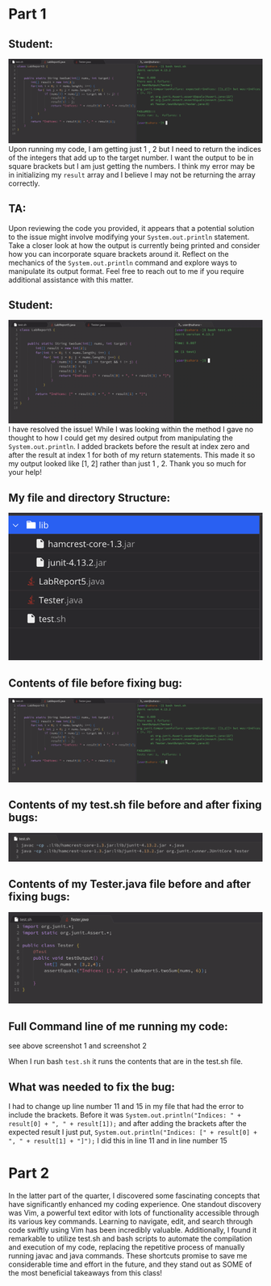 # Part 1

## Student:
![image](1)
Upon running my code, I am getting just 1 , 2 but I need to return the indices of the integers that add up to the target number. I want the output to be in square brackets but I am just getting the numbers. I think my error may be in initializing my `result` array and I believe I may not be returning the array correctly.

## TA:
Upon reviewing the code you provided, it appears that a potential solution to the issue might involve modifying your `System.out.println` statement. Take a closer look at how the output is currently being printed and consider how you can incorporate square brackets around it. Reflect on the mechanics of the `System.out.println` command and explore ways to manipulate its output format. Feel free to reach out to me if you require additional assistance with this matter.

## Student:
![image](2)
I have resolved the issue! While I was looking within the method I gave no thought to how I could get my desired output from manipulating the `System.out.println`. I added brackets before the result at index zero and after the result at index 1 for both of my return statements. This made it so my output looked like [1, 2] rather than just 1 , 2. Thank you so much for your help!

## My file and directory Structure:
![image](4)

## Contents of file before fixing bug:
![image](1)

## Contents of my test.sh file before and after fixing bugs:
![image](3)

## Contents of my Tester.java file before and after fixing bugs:
![image](6)

## Full Command line of me running my code:
see above screenshot 1 and screenshot 2

When I run bash `test.sh` it runs the contents that are in the test.sh file.

## What was needed to fix the bug:
I had to change up line number 11 and 15 in my file that had the error to include the brackets. Before it was `System.out.println("Indices: " + result[0] + ", " + result[1]);` and after adding the brackets after the expected result I just put, `System.out.println("Indices: [" + result[0] + ", " + result[1] + "]");` I did this in line 11 and in line number 15

# Part 2

In the latter part of the quarter, I discovered some fascinating concepts that have significantly enhanced my coding experience. One standout discovery was Vim, a powerful text editor with lots of functionality accessible through its various key commands. Learning to navigate, edit, and search through code swiftly using Vim has been incredibly valuable. Additionally, I found it remarkable to utilize test.sh and bash scripts to automate the compilation and execution of my code, replacing the repetitive process of manually running javac and java commands. These shortcuts promise to save me considerable time and effort in the future, and they stand out as SOME of the most beneficial takeaways from this class!




